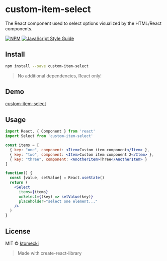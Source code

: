 # custom-item-select

The React component used to select options visualized by the HTML/React components. 

[![NPM](https://img.shields.io/npm/v/custom-item-select.svg)](https://www.npmjs.com/package/custom-item-select) [![JavaScript Style Guide](https://img.shields.io/badge/code_style-standard-brightgreen.svg)](https://standardjs.com)

## Install

```bash
npm install --save custom-item-select
```

> No additional dependencies, React only!

## Demo
[custom-item-select](https://ktomecki.github.io/custom-item-select/)

## Usage
```jsx
import React, { Component } from 'react'
import Select from 'custom-item-select'

const items = [
  { key: "one", component: <Item>Custom item component</Item> },
  { key: "two", component: <Item>Custom item component 2</Item> },
  { key: "three", component: <AnotherItem>Three</AnotherItem> }
]

function() {
  const [value, setValue] = React.useState()
  return (
    <Select 
      items={items} 
      onSelect={(key) => setValue(key)} 
      placeholder="select one element..."
    />
  )
}
```

## License

MIT © [ktomecki](https://github.com/ktomecki)

> Made with create-react-library
